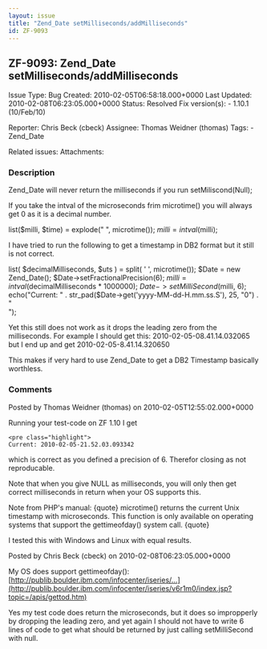 ```yaml
---
layout: issue
title: "Zend_Date setMilliseconds/addMilliseconds"
id: ZF-9093
---
```


ZF-9093: Zend\_Date setMilliseconds/addMilliseconds
---------------------------------------------------

 Issue Type: Bug Created: 2010-02-05T06:58:18.000+0000 Last Updated: 2010-02-08T06:23:05.000+0000 Status: Resolved Fix version(s): - 1.10.1 (10/Feb/10)
 
 Reporter:  Chris Beck (cbeck)  Assignee:  Thomas Weidner (thomas)  Tags: - Zend\_Date
 
 Related issues: 
 Attachments: 
### Description

Zend\_Date will never return the milliseconds if you run setMiliscond(Null);

If you take the intval of the microseconds frim microtime() you will always get 0 as it is a decimal number.

list($milli, $time) = explode(" ", microtime()); $milli = intval($milli);

I have tried to run the following to get a timestamp in DB2 format but it still is not correct.

list( $decimalMilliseconds, $uts ) = split( ' ', microtime()); $Date = new Zend\_Date(); $Date->setFractionalPrecision(6); $milli = intval($decimalMilliseconds \* 1000000); $Date->setMilliSecond($milli, 6); echo("Current: " . str\_pad($Date->get('yyyy-MM-dd-H.mm.ss.S'), 25, "0") . "  
");

Yet this still does not work as it drops the leading zero from the milliseconds. For example I should get this: 2010-02-05-08.41.14.032065 but I end up and get 2010-02-05-8.41.14.320650

This makes if very hard to use Zend\_Date to get a DB2 Timestamp basically worthless.

 

 

### Comments

Posted by Thomas Weidner (thomas) on 2010-02-05T12:55:02.000+0000

Running your test-code on ZF 1.10 I get

 
    <pre class="highlight">
    Current: 2010-02-05-21.52.03.093342


which is correct as you defined a precision of 6. Therefor closing as not reproducable.

Note that when you give NULL as milliseconds, you will only then get correct milliseconds in return when your OS supports this.

Note from PHP's manual: {quote} microtime() returns the current Unix timestamp with microseconds. This function is only available on operating systems that support the gettimeofday() system call. {quote}

I tested this with Windows and Linux with equal results.

 

 

Posted by Chris Beck (cbeck) on 2010-02-08T06:23:05.000+0000

My OS does support gettimeofday(): [http://publib.boulder.ibm.com/infocenter/iseries/…](http://publib.boulder.ibm.com/infocenter/iseries/v6r1m0/index.jsp?topic=/apis/gettod.htm)

Yes my test code does return the microseconds, but it does so impropperly by dropping the leading zero, and yet again I should not have to write 6 lines of code to get what should be returned by just calling setMilliSecond with null.

 

 